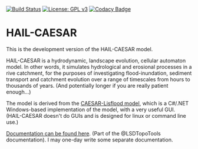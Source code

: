 [![Build Status](https://travis-ci.org/dvalters/HAIL-CAESAR.svg?branch=master)](https://travis-ci.org/dvalters/HAIL-CAESAR) [![License: GPL v3](https://img.shields.io/badge/License-GPL%20v3-blue.svg)](https://www.gnu.org/licenses/gpl-3.0)
[![Codacy Badge](https://api.codacy.com/project/badge/Grade/11f4e6d1de1e4c5a9e1de7acbd3b6246)](https://www.codacy.com/app/dvalters/HAIL-CAESAR?utm_source=github.com&utm_medium=referral&utm_content=dvalters/HAIL-CAESAR&utm_campaign=badger)

# HAIL-CAESAR

This is the development version of the HAIL-CAESAR model. 

HAIL-CAESAR is a hydrodynamic, landscape evolution, cellular automaton model. In other words, it simulates hydrological and erosional processes in a rive catchment, for the purposes of investigating flood-inundation, sediment transport and catchment evolution over a range of timescales from hours to thousands of years. (And potentially longer if you are really patient enough...)

The model is derived from the [CAESAR-Lisflood model](https://sourceforge.net/projects/caesar-lisflood/), which is a C#/.NET Windows-based implementation of the model, with a very useful GUI. (HAIL-CAESAR doesn't do GUIs and is designed for linux or command line use.)

[Documentation can be found here](http://lsdtopotools.github.io/LSDTT_book/#_hydrological_and_erosion_modelling). (Part of the @LSDTopoTools documentation). I may one-day write some separate documentation.




